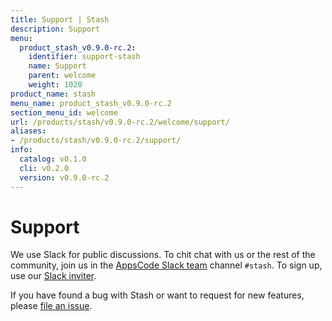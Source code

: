 ```yaml
---
title: Support | Stash
description: Support
menu:
  product_stash_v0.9.0-rc.2:
    identifier: support-stash
    name: Support
    parent: welcome
    weight: 1020
product_name: stash
menu_name: product_stash_v0.9.0-rc.2
section_menu_id: welcome
url: /products/stash/v0.9.0-rc.2/welcome/support/
aliases:
- /products/stash/v0.9.0-rc.2/support/
info:
  catalog: v0.1.0
  cli: v0.2.0
  version: v0.9.0-rc.2
---
```


# Support

We use Slack for public discussions. To chit chat with us or the rest of the community, join us in the [AppsCode Slack team](https://appscode.slack.com/messages/C8NCX6N23/details/) channel `#stash`. To sign up, use our [Slack inviter](https://slack.appscode.com/).

If you have found a bug with Stash or want to request for new features, please [file an issue](https://github.com/stashed/stash/issues/new).
